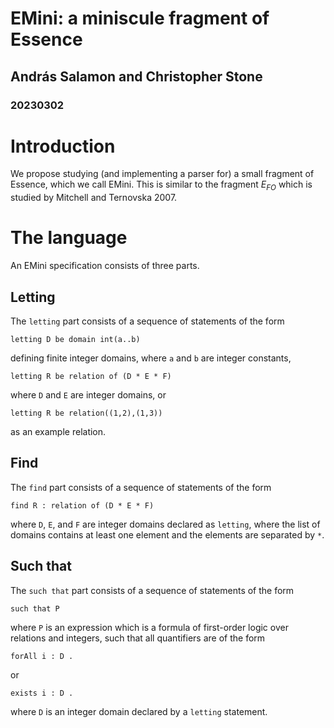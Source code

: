 # EMini: a miniscule fragment of Essence
## András Salamon and Christopher Stone
### 20230302

# Introduction

We propose studying (and implementing a parser for) a small fragment of Essence, which we call EMini.
This is similar to the fragment $E_{FO}$ which is studied by Mitchell and Ternovska 2007.


# The language

An EMini specification consists of three parts.

## Letting

The `letting` part consists of a sequence of statements of the form
```
letting D be domain int(a..b)
```
defining finite integer domains, where `a` and `b` are integer constants,
```
letting R be relation of (D * E * F)
```
where `D` and `E` are integer domains, or
```
letting R be relation((1,2),(1,3))
```
as an example relation.


## Find

The `find` part consists of a sequence of statements of the form
```
find R : relation of (D * E * F)
```
where `D`, `E`, and `F` are integer domains declared as `letting`, where the list of domains contains at least one element and the elements are separated by `*`.


## Such that

The `such that` part consists of a sequence of statements of the form
```
such that P
```
where `P` is an expression which is a formula of first-order logic over relations and integers, such that all quantifiers are of the form
```
forAll i : D .
```
or
```
exists i : D .
```
where `D` is an integer domain declared by a `letting` statement.

